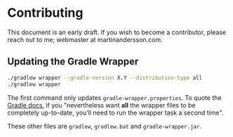 # Contributing

This document is an early draft. If you wish to become a contributor, please
reach out to me; webmaster at martinandersson.com.

## Updating the Gradle Wrapper

```bash
./gradlew wrapper --gradle-version X.Y --distribution-type all
./gradlew wrapper
```

The first command only updates `gradle-wrapper.properties`. To quote the
[Gradle docs], if you "nevertheless want **all** the wrapper files to be
completely up-to-date, you’ll need to run the wrapper task a second time".

These other files are `gradlew`, `gradlew.bat` and `gradle-wrapper.jar`.

[Gradle docs]: https://docs.gradle.org/7.6/userguide/gradle_wrapper.html#sec:upgrading_wrapper